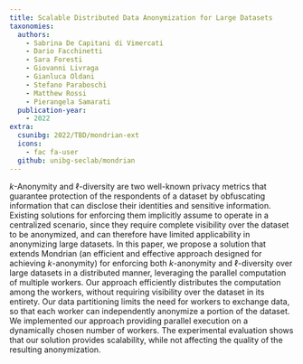 ```yaml
---
title: Scalable Distributed Data Anonymization for Large Datasets
taxonomies:
  authors:
    - Sabrina De Capitani di Vimercati
    - Dario Facchinetti
    - Sara Foresti
    - Giovanni Livraga
    - Gianluca Oldani
    - Stefano Paraboschi
    - Matthew Rossi
    - Pierangela Samarati
  publication-year:
    - 2022
extra:
  csunibg: 2022/TBD/mondrian-ext
  icons:
    - fac fa-user
  github: unibg-seclab/mondrian
---
```


*k*-Anonymity and ℓ-diversity are two well-known privacy metrics that guarantee protection of the respondents of a dataset
by obfuscating information that can disclose their identities and sensitive information. Existing solutions for enforcing them implicitly
assume to operate in a centralized scenario, since they require complete visibility over the dataset to be anonymized, and can therefore
have limited applicability in anonymizing large datasets. In this paper, we propose a solution that extends Mondrian (an efficient and
effective approach designed for achieving *k*-anonymity) for enforcing both *k*-anonymity and ℓ-diversity over large datasets in a
distributed manner, leveraging the parallel computation of multiple workers. Our approach efficiently distributes the computation among
the workers, without requiring visibility over the dataset in its entirety. Our data partitioning limits the need for workers to exchange
data, so that each worker can independently anonymize a portion of the dataset. We implemented our approach providing parallel
execution on a dynamically chosen number of workers. The experimental evaluation shows that our solution provides scalability, while
not affecting the quality of the resulting anonymization.
